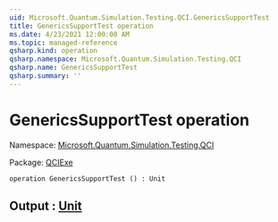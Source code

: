 ```yaml
---
uid: Microsoft.Quantum.Simulation.Testing.QCI.GenericsSupportTest
title: GenericsSupportTest operation
ms.date: 4/23/2021 12:00:00 AM
ms.topic: managed-reference
qsharp.kind: operation
qsharp.namespace: Microsoft.Quantum.Simulation.Testing.QCI
qsharp.name: GenericsSupportTest
qsharp.summary: ''
---
```


# GenericsSupportTest operation

Namespace: [Microsoft.Quantum.Simulation.Testing.QCI](xref:Microsoft.Quantum.Simulation.Testing.QCI)

Package: [QCIExe](https://nuget.org/packages/QCIExe)




```qsharp
operation GenericsSupportTest () : Unit
```


## Output : [Unit](xref:microsoft.quantum.qsharp.valueliterals#unit-literal)

